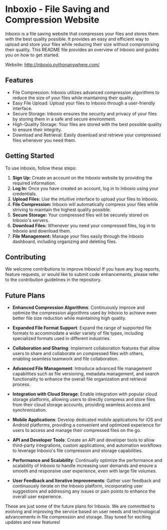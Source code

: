 # Inboxio - File Saving and Compression Website

Inboxio is a file saving website that compresses your files and stores them with the best quality possible. It provides an easy and efficient way to upload and store your files while reducing their size without compromising their quality. This README file provides an overview of Inboxio and guides you on how to get started.

Website: http://inboxio.pythonanywhere.com/

## Features

- File Compression: Inboxio utilizes advanced compression algorithms to reduce the size of your files while maintaining their quality.
- Easy File Upload: Upload your files to Inboxio through a user-friendly interface.
- Secure Storage: Inboxio ensures the security and privacy of your files by storing them in a safe and secure environment.
- High-Quality Storage: Your files are stored with the best possible quality to ensure their integrity.
- Download and Retrieval: Easily download and retrieve your compressed files whenever you need them.

## Getting Started

To use Inboxio, follow these steps:

1. **Sign Up:** Create an account on the Inboxio website by providing the required information.
2. **Log In:** Once you have created an account, log in to Inboxio using your credentials.
3. **Upload Files:** Use the intuitive interface to upload your files to Inboxio.
4. **File Compression:** Inboxio will automatically compress your files while striving to maintain the highest quality possible.
5. **Secure Storage:** Your compressed files will be securely stored on Inboxio's servers.
6. **Download Files:** Whenever you need your compressed files, log in to Inboxio and download them.
7. **File Management:** Manage your files easily through the Inboxio dashboard, including organizing and deleting files.

## Contributing

We welcome contributions to improve Inboxio! If you have any bug reports, feature requests, or would like to submit code enhancements, please refer to the contribution guidelines in the repository.

## Future Plans

- **Enhanced Compression Algorithms**: Continuously improve and optimize the compression algorithms used by Inboxio to achieve even better file size reduction while maintaining high quality.

- **Expanded File Format Support**: Expand the range of supported file formats to accommodate a wider variety of file types, including specialized formats used in different industries.

- **Collaboration and Sharing**: Implement collaboration features that allow users to share and collaborate on compressed files with others, enabling seamless teamwork and file collaboration.

- **Advanced File Management**: Introduce advanced file management capabilities such as file versioning, metadata management, and search functionality to enhance the overall file organization and retrieval process.

- **Integration with Cloud Storage**: Enable integration with popular cloud storage platforms, allowing users to directly compress and store files from their cloud storage accounts, providing seamless access and synchronization.

- **Mobile Applications**: Develop dedicated mobile applications for iOS and Android platforms, providing a convenient and optimized experience for users to access and manage their compressed files on the go.

- **API and Developer Tools**: Create an API and developer tools to allow third-party integrations, custom applications, and automation workflows to leverage Inboxio's file compression and storage capabilities.

- **Performance and Scalability**: Continually optimize the performance and scalability of Inboxio to handle increasing user demands and ensure a smooth and responsive user experience, even with large file volumes.

- **User Feedback and Iterative Improvements**: Gather user feedback and continuously iterate on the Inboxio platform, incorporating user suggestions and addressing any issues or pain points to enhance the overall user experience.

These are just some of the future plans for Inboxio. We are committed to evolving and improving the service based on user needs and technological advancements in file compression and storage. Stay tuned for exciting updates and new features!
